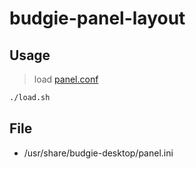 
# budgie-panel-layout




## Usage

> load [panel.conf](panel.conf)

``` sh
./load.sh
```




## File

* /usr/share/budgie-desktop/panel.ini
